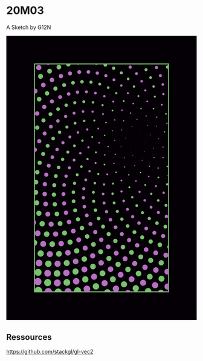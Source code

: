 # 20M03
 A Sketch by G12N

![sample-image](sample-1.jpg "example")


## Ressources 

https://github.com/stackgl/gl-vec2